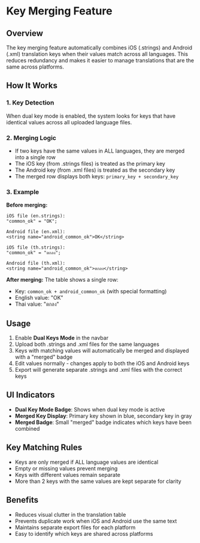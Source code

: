 # Key Merging Feature

## Overview

The key merging feature automatically combines iOS (.strings) and Android (.xml) translation keys when their values match across all languages. This reduces redundancy and makes it easier to manage translations that are the same across platforms.

## How It Works

### 1. Key Detection
When dual key mode is enabled, the system looks for keys that have identical values across all uploaded language files.

### 2. Merging Logic
- If two keys have the same values in ALL languages, they are merged into a single row
- The iOS key (from .strings files) is treated as the primary key
- The Android key (from .xml files) is treated as the secondary key
- The merged row displays both keys: `primary_key + secondary_key`

### 3. Example

**Before merging:**
```
iOS file (en.strings):
"common_ok" = "OK";

Android file (en.xml):
<string name="android_common_ok">OK</string>

iOS file (th.strings):
"common_ok" = "ตกลง";

Android file (th.xml):
<string name="android_common_ok">ตกลง</string>
```

**After merging:**
The table shows a single row:
- Key: `common_ok + android_common_ok` (with special formatting)
- English value: "OK"
- Thai value: "ตกลง"

## Usage

1. Enable **Dual Keys Mode** in the navbar
2. Upload both .strings and .xml files for the same languages
3. Keys with matching values will automatically be merged and displayed with a "merged" badge
4. Edit values normally - changes apply to both the iOS and Android keys
5. Export will generate separate .strings and .xml files with the correct keys

## UI Indicators

- **Dual Key Mode Badge**: Shows when dual key mode is active
- **Merged Key Display**: Primary key shown in blue, secondary key in gray
- **Merged Badge**: Small "merged" badge indicates which keys have been combined

## Key Matching Rules

- Keys are only merged if ALL language values are identical
- Empty or missing values prevent merging
- Keys with different values remain separate
- More than 2 keys with the same values are kept separate for clarity

## Benefits

- Reduces visual clutter in the translation table
- Prevents duplicate work when iOS and Android use the same text
- Maintains separate export files for each platform
- Easy to identify which keys are shared across platforms
